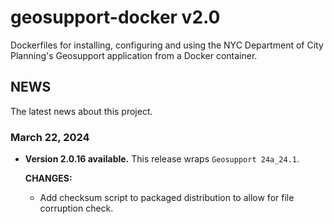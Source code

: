 # geosupport-docker v2.0

Dockerfiles for installing, configuring and using the NYC Department of City Planning's Geosupport application from a Docker container.

## NEWS

The latest news about this project.

### March 22, 2024

* **Version 2.0.16 available.** This release wraps `Geosupport 24a_24.1`.

  **CHANGES:**

  * Add checksum script to packaged distribution to allow for file corruption check.
